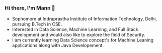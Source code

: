 ### Hi there, I'm Mann 👋

<!--
**Mann-Nariya/Mann-Nariya** is a ✨ _special_ ✨ repository because its `README.md` (this file) appears on your GitHub profile.

Here are some ideas to get you started:

- 🔭 I’m currently working on ...
- 🌱 I’m currently learning ...
- 👯 I’m looking to collaborate on ...
- 🤔 I’m looking for help with ...
- 💬 Ask me about ...
- 📫 How to reach me: ...
- 😄 Pronouns: ...
- ⚡ Fun fact: ...
-->

- Sophomore at Indraprastha Institute of Information Technology, Delhi, pursuing B.Tech in CSE.
- Interested in Data Science, Machine Learning, and Full Stack development and would also like to explore the field of Security.
- I am currently learning Data Science concept's for Machine Leaning applications along with Java Developement.

  

